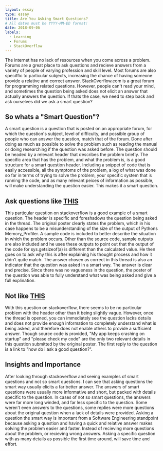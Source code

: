 ```yaml
---
layout: essay
type: essay
title: Are You Asking Smart Questions?
# All dates must be YYYY-MM-DD format!
date: 2018-09-06
labels:
  - Learning
  - Forums
  - StackOverflow
---
```


The internet has no lack of resources when you come across a problem. Forums are a great place to ask questions and recieve answers from a variety of people of varying profession and skill level. Most forums are also speciffic to particular subjects, increasing the chance of having someone provide a relative and correct answer. StackOverflow.com is a great forum for programming related questions. However, people can't read your mind, and sometimes the question being asked does not elicit an answer that actually answers the question. If thats the case, we need to step back and ask ourselves did we ask a smart question? 

## So whats a "Smart Question"? 

A smart question is a question that is posted on an appropriate forum, for which the question's subject, level of difficulty, and possible group of people who can answer the question, match that of the forum. Done after doing as much as possible to solve the problem such as reading the manual or doing researching if the question was asked before. The question should be headed by a relevant header that describes the problem briefly. The specific area that has the problem, and what the problem is, is a good structure for a smart question header. Including a snippet of code that is easily accessible, all the symptoms of the problem, a log of what was done so far in terms of trying to solve the problem, your specific system that is running the code, and as many relevant peices of information as possible, will make understanding the question easier. This makes it a smart question. 

## Ask questions like [THIS](https://stackoverflow.com/questions/52092194/reading-the-output-of-pythons-memory-profiler)

This particular question on stackoverflow is a good example of a smart question. The header is specific and foreshadows the question being asked in the thread. The original poster clearly states the problem, which in his case happens to be a misunderstanding of the size of the output of Pythons Memory_Profiler. A sample code is included to better describe the situation in which the problem occurs.  Other than the source code, sample outputs are also included and he uses these outputs to point out that the output of the code for sys.getsizeof(a) is different than the calculated value. He then goes on to ask why this is after explaining his thought process and how it didn't quite match. The answer chosen as correct in this thread is also an indicator that the question was asked in a smart way. The answer is clear and precise. Since there was no vagueness in the question, the poster of the question was able to fully understand what was being asked and give a full explination. 

## Not like [THIS](https://stackoverflow.com/questions/52226238/my-splash-screen-keeps-on-crashing-and-force-closing-the-app)

With this question on stackoverflow, there seems to be no particular problem with the header other than it being slightly vague. However, once the thread is opened, you can immediately see the question lacks details and does not provide enough information to completely understand what is being asked, and therefore does not enable others to provide a sufficient answer. Though source code is provided, "My app keeps crashing on startup" and "please check my code" are the only two relevant details in this question submitted by the original poster. The first reply to the question is a link to "how do i ask a good question?". 

## Insights and Importance

After looking through stackoverflow and seeing examples of smart questions and not so smart questions. I can see that asking questions the smart way usually elicits a far better answer. The answers of smart questions were usually more informative and short, but packed with details specific to the question. In cases of not so smart questions, the answers were far more long winded, and far less specific to the question. Some weren't even answers to the questions, some replies were more questions about the original question when a lack of details were provided. Asking a question the smart way is important from a Software Engineering standpoint because asking a question and having a quick and relative answer makes solving the problem easier and faster. Instead of recieving more questions about the problem, or recieving wrong answers. Asking a specific question with as many details as possible the first time around, will save time and effort. 


